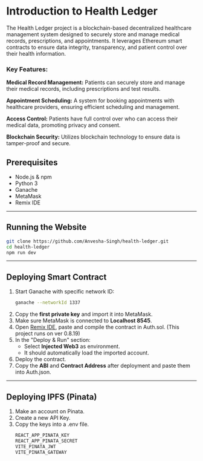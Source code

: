 # Introduction to Health Ledger 

The Health Ledger project is a blockchain-based decentralized healthcare management system designed to securely store and manage medical records, prescriptions, and appointments. It leverages Ethereum smart contracts to ensure data integrity, transparency, and patient control over their health information.

### Key Features:
**Medical Record Management:** Patients can securely store and manage their medical records, including prescriptions and test results.

**Appointment Scheduling:** A system for booking appointments with healthcare providers, ensuring efficient scheduling and management.

**Access Control:** Patients have full control over who can access their medical data, promoting privacy and consent.

**Blockchain Security:** Utilizes blockchain technology to ensure data is tamper-proof and secure.

## Prerequisites

- Node.js & npm
- Python 3
- Ganache
- MetaMask
- Remix IDE

---

## Running the Website

```bash
git clone https://github.com/Anvesha-Singh/health-ledger.git
cd health-ledger
npm run dev
```

---

## Deploying Smart Contract

1. Start Ganache with specific network ID:
   ```bash
   ganache --networkId 1337
   ```
2. Copy the **first private key** and import it into MetaMask.
3. Make sure MetaMask is connected to **Localhost 8545**.
4. Open [Remix IDE](https://remix.ethereum.org/), paste and compile the contract in Auth.sol. (This project runs on ver 0.8.19)
5. In the "Deploy & Run" section:
   - Select **Injected Web3** as environment.
   - It should automatically load the imported account.
6. Deploy the contract.
7. Copy the **ABI** and **Contract Address** after deployment and paste them into Auth.json.

---

## Deploying IPFS (Pinata)

1. Make an account on Pinata.
2. Create a new API Key.
3. Copy the keys into a .env file.
   ```bash
   REACT_APP_PINATA_KEY
   REACT_APP_PINATA_SECRET
   VITE_PINATA_JWT
   VITE_PINATA_GATEWAY
   ```
